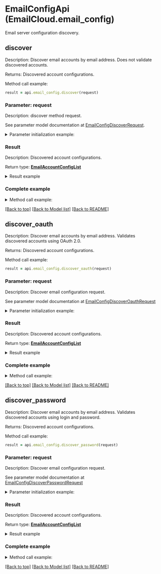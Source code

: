# EmailConfigApi (EmailCloud.email_config)

Email server configuration discovery.

<a name="discover"></a>
## discover

Description: Discover email accounts by email address. Does not validate discovered accounts.             

Returns: Discovered account configurations.

Method call example:
```ruby
result = api.email_config.discover(request)
```

### Parameter: request

Description: discover method request.

See parameter model documentation at [EmailConfigDiscoverRequest](EmailConfigDiscoverRequest.md).

<details>
    <summary>Parameter initialization example:</summary>
    
```ruby
request = EmailConfigDiscoverRequest.new()
```

</details>

### Result

Description: Discovered account configurations.

Return type: [**EmailAccountConfigList**](EmailAccountConfigList.md)

<details>
    <summary>Result example</summary>

```ruby
result = EmailAccountConfigList.new(
  value: [
    EmailAccountConfig.new(
      display_name: 'Google Mail',
      host: 'imap.gmail.com',
      port: 993,
      socket_type: 'SSLAuto',
      authentication_types: [
        'PasswordCleartext',
        'OAuth2'],
      extra_info: [
        NameValuePair.new(
          name: 'Enable: You need to enable IMAP access',
          value: 'https://mail.google.com/mail/?ui=2&shva=1#settings/fwdandpop')]),
    EmailAccountConfig.new(
      display_name: 'Google Mail',
      protocol_type: 'SMTP',
      host: 'smtp.gmail.com',
      port: 465,
      socket_type: 'SSLAuto',
      authentication_types: [
        'PasswordCleartext',
        'OAuth2'],
      extra_info: [
        NameValuePair.new(
          name: 'Enable: You need to enable IMAP access',
          value: 'https://mail.google.com/mail/?ui=2&shva=1#settings/fwdandpop')]),
    EmailAccountConfig.new(
      display_name: 'Google Mail',
      protocol_type: 'POP3',
      host: 'pop.gmail.com',
      port: 995,
      socket_type: 'SSLAuto',
      authentication_types: [
        'PasswordCleartext',
        'OAuth2'],
      extra_info: [
        NameValuePair.new(
          name: 'Enable: You need to enable IMAP access',
          value: 'https://mail.google.com/mail/?ui=2&shva=1#settings/fwdandpop')])])
```
</details>

### Complete example

<details>
    <summary>Method call example:</summary>

```ruby
api = EmailCloud.new(app_key, app_sid)

// Prepare parameters:
request = EmailConfigDiscoverRequest.new()

// Call method:
result = api.email_config.discover(request)

// Result example:
result = EmailAccountConfigList.new(
  value: [
    EmailAccountConfig.new(
      display_name: 'Google Mail',
      host: 'imap.gmail.com',
      port: 993,
      socket_type: 'SSLAuto',
      authentication_types: [
        'PasswordCleartext',
        'OAuth2'],
      extra_info: [
        NameValuePair.new(
          name: 'Enable: You need to enable IMAP access',
          value: 'https://mail.google.com/mail/?ui=2&shva=1#settings/fwdandpop')]),
    EmailAccountConfig.new(
      display_name: 'Google Mail',
      protocol_type: 'SMTP',
      host: 'smtp.gmail.com',
      port: 465,
      socket_type: 'SSLAuto',
      authentication_types: [
        'PasswordCleartext',
        'OAuth2'],
      extra_info: [
        NameValuePair.new(
          name: 'Enable: You need to enable IMAP access',
          value: 'https://mail.google.com/mail/?ui=2&shva=1#settings/fwdandpop')]),
    EmailAccountConfig.new(
      display_name: 'Google Mail',
      protocol_type: 'POP3',
      host: 'pop.gmail.com',
      port: 995,
      socket_type: 'SSLAuto',
      authentication_types: [
        'PasswordCleartext',
        'OAuth2'],
      extra_info: [
        NameValuePair.new(
          name: 'Enable: You need to enable IMAP access',
          value: 'https://mail.google.com/mail/?ui=2&shva=1#settings/fwdandpop')])])
```

</details>

[[Back to top]](#) [[Back to Model list]](Models.md) [[Back to README]](README.md)
<a name="discover_oauth"></a>
## discover_oauth

Description: Discover email accounts by email address. Validates discovered accounts using OAuth 2.0.             

Returns: Discovered account configurations.

Method call example:
```ruby
result = api.email_config.discover_oauth(request)
```

### Parameter: request

Description: Discover email configuration request.

See parameter model documentation at [EmailConfigDiscoverOauthRequest](EmailConfigDiscoverOauthRequest.md)

<details>
    <summary>Parameter initialization example:</summary>
    
```ruby
request = EmailConfigDiscoverOauthRequest.new(
  client_id: 'ClientId',
  client_secret: 'ClientSecret',
  refresh_token: 'RefreshToken',
  address: 'example@aspose.com',
  fast_processing: true)
```

</details>

### Result

Description: Discovered account configurations.

Return type: [**EmailAccountConfigList**](EmailAccountConfigList.md)

<details>
    <summary>Result example</summary>

```ruby
result = EmailAccountConfigList.new(
  value: [
    EmailAccountConfig.new(
      display_name: 'Google Mail',
      host: 'imap.gmail.com',
      port: 993,
      socket_type: 'SSLAuto',
      authentication_types: [
        'PasswordCleartext',
        'OAuth2'],
      extra_info: [
        NameValuePair.new(
          name: 'Enable: You need to enable IMAP access',
          value: 'https://mail.google.com/mail/?ui=2&shva=1#settings/fwdandpop')]),
    EmailAccountConfig.new(
      display_name: 'Google Mail',
      protocol_type: 'SMTP',
      host: 'smtp.gmail.com',
      port: 465,
      socket_type: 'SSLAuto',
      authentication_types: [
        'PasswordCleartext',
        'OAuth2'],
      extra_info: [
        NameValuePair.new(
          name: 'Enable: You need to enable IMAP access',
          value: 'https://mail.google.com/mail/?ui=2&shva=1#settings/fwdandpop')]),
    EmailAccountConfig.new(
      display_name: 'Google Mail',
      protocol_type: 'POP3',
      host: 'pop.gmail.com',
      port: 995,
      socket_type: 'SSLAuto',
      authentication_types: [
        'PasswordCleartext',
        'OAuth2'],
      extra_info: [
        NameValuePair.new(
          name: 'Enable: You need to enable IMAP access',
          value: 'https://mail.google.com/mail/?ui=2&shva=1#settings/fwdandpop')])])
```
</details>

### Complete example

<details>
    <summary>Method call example:</summary>

```ruby
api = EmailCloud.new(app_key, app_sid)

// Prepare parameters:
request = EmailConfigDiscoverOauthRequest.new(
  client_id: 'ClientId',
  client_secret: 'ClientSecret',
  refresh_token: 'RefreshToken',
  address: 'example@aspose.com',
  fast_processing: true)

// Call method:
result = api.email_config.discover_oauth(request)

// Result example:
result = EmailAccountConfigList.new(
  value: [
    EmailAccountConfig.new(
      display_name: 'Google Mail',
      host: 'imap.gmail.com',
      port: 993,
      socket_type: 'SSLAuto',
      authentication_types: [
        'PasswordCleartext',
        'OAuth2'],
      extra_info: [
        NameValuePair.new(
          name: 'Enable: You need to enable IMAP access',
          value: 'https://mail.google.com/mail/?ui=2&shva=1#settings/fwdandpop')]),
    EmailAccountConfig.new(
      display_name: 'Google Mail',
      protocol_type: 'SMTP',
      host: 'smtp.gmail.com',
      port: 465,
      socket_type: 'SSLAuto',
      authentication_types: [
        'PasswordCleartext',
        'OAuth2'],
      extra_info: [
        NameValuePair.new(
          name: 'Enable: You need to enable IMAP access',
          value: 'https://mail.google.com/mail/?ui=2&shva=1#settings/fwdandpop')]),
    EmailAccountConfig.new(
      display_name: 'Google Mail',
      protocol_type: 'POP3',
      host: 'pop.gmail.com',
      port: 995,
      socket_type: 'SSLAuto',
      authentication_types: [
        'PasswordCleartext',
        'OAuth2'],
      extra_info: [
        NameValuePair.new(
          name: 'Enable: You need to enable IMAP access',
          value: 'https://mail.google.com/mail/?ui=2&shva=1#settings/fwdandpop')])])
```

</details>

[[Back to top]](#) [[Back to Model list]](Models.md) [[Back to README]](README.md)
<a name="discover_password"></a>
## discover_password

Description: Discover email accounts by email address. Validates discovered accounts using login and password.             

Returns: Discovered account configurations.

Method call example:
```ruby
result = api.email_config.discover_password(request)
```

### Parameter: request

Description: Discover email configuration request.

See parameter model documentation at [EmailConfigDiscoverPasswordRequest](EmailConfigDiscoverPasswordRequest.md)

<details>
    <summary>Parameter initialization example:</summary>
    
```ruby
request = EmailConfigDiscoverPasswordRequest.new(
  password: 'password',
  address: 'example@aspose.com',
  fast_processing: true)
```

</details>

### Result

Description: Discovered account configurations.

Return type: [**EmailAccountConfigList**](EmailAccountConfigList.md)

<details>
    <summary>Result example</summary>

```ruby
result = EmailAccountConfigList.new(
  value: [
    EmailAccountConfig.new(
      display_name: 'Google Mail',
      host: 'imap.gmail.com',
      port: 993,
      socket_type: 'SSLAuto',
      authentication_types: [
        'PasswordCleartext',
        'OAuth2'],
      extra_info: [
        NameValuePair.new(
          name: 'Enable: You need to enable IMAP access',
          value: 'https://mail.google.com/mail/?ui=2&shva=1#settings/fwdandpop')]),
    EmailAccountConfig.new(
      display_name: 'Google Mail',
      protocol_type: 'SMTP',
      host: 'smtp.gmail.com',
      port: 465,
      socket_type: 'SSLAuto',
      authentication_types: [
        'PasswordCleartext',
        'OAuth2'],
      extra_info: [
        NameValuePair.new(
          name: 'Enable: You need to enable IMAP access',
          value: 'https://mail.google.com/mail/?ui=2&shva=1#settings/fwdandpop')]),
    EmailAccountConfig.new(
      display_name: 'Google Mail',
      protocol_type: 'POP3',
      host: 'pop.gmail.com',
      port: 995,
      socket_type: 'SSLAuto',
      authentication_types: [
        'PasswordCleartext',
        'OAuth2'],
      extra_info: [
        NameValuePair.new(
          name: 'Enable: You need to enable IMAP access',
          value: 'https://mail.google.com/mail/?ui=2&shva=1#settings/fwdandpop')])])
```
</details>

### Complete example

<details>
    <summary>Method call example:</summary>

```ruby
api = EmailCloud.new(app_key, app_sid)

// Prepare parameters:
request = EmailConfigDiscoverPasswordRequest.new(
  password: 'password',
  address: 'example@aspose.com',
  fast_processing: true)

// Call method:
result = api.email_config.discover_password(request)

// Result example:
result = EmailAccountConfigList.new(
  value: [
    EmailAccountConfig.new(
      display_name: 'Google Mail',
      host: 'imap.gmail.com',
      port: 993,
      socket_type: 'SSLAuto',
      authentication_types: [
        'PasswordCleartext',
        'OAuth2'],
      extra_info: [
        NameValuePair.new(
          name: 'Enable: You need to enable IMAP access',
          value: 'https://mail.google.com/mail/?ui=2&shva=1#settings/fwdandpop')]),
    EmailAccountConfig.new(
      display_name: 'Google Mail',
      protocol_type: 'SMTP',
      host: 'smtp.gmail.com',
      port: 465,
      socket_type: 'SSLAuto',
      authentication_types: [
        'PasswordCleartext',
        'OAuth2'],
      extra_info: [
        NameValuePair.new(
          name: 'Enable: You need to enable IMAP access',
          value: 'https://mail.google.com/mail/?ui=2&shva=1#settings/fwdandpop')]),
    EmailAccountConfig.new(
      display_name: 'Google Mail',
      protocol_type: 'POP3',
      host: 'pop.gmail.com',
      port: 995,
      socket_type: 'SSLAuto',
      authentication_types: [
        'PasswordCleartext',
        'OAuth2'],
      extra_info: [
        NameValuePair.new(
          name: 'Enable: You need to enable IMAP access',
          value: 'https://mail.google.com/mail/?ui=2&shva=1#settings/fwdandpop')])])
```

</details>

[[Back to top]](#) [[Back to Model list]](Models.md) [[Back to README]](README.md)

